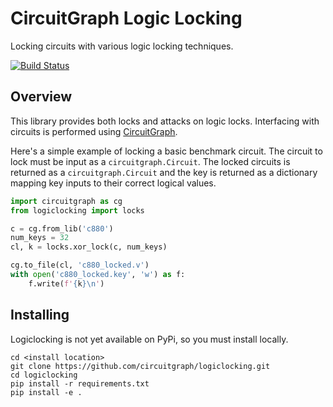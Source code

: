 # CircuitGraph Logic Locking

Locking circuits with various logic locking techniques.

[![Build Status](https://app.travis-ci.com/circuitgraph/logiclocking.svg?token=iNbNxbyCMbSysAQsDskF&branch=master)](https://app.travis-ci.com/github/circuitgraph/logiclocking)

## Overview

This library provides both locks and attacks on logic locks. Interfacing with circuits is performed using [CircuitGraph](https://github.com/circuitgraph/circuitgraph).

Here's a simple example of locking a basic benchmark circuit. The circuit to lock must be input as a `circuitgraph.Circuit`. The locked circuits is returned as a `circuitgraph.Circuit` and the key is returned as a dictionary mapping key inputs to their correct logical values.

```python
import circuitgraph as cg
from logiclocking import locks

c = cg.from_lib('c880')
num_keys = 32
cl, k = locks.xor_lock(c, num_keys)

cg.to_file(cl, 'c880_locked.v')
with open('c880_locked.key', 'w') as f:
    f.write(f'{k}\n')
```

## Installing

Logiclocking is not yet available on PyPi, so you must install locally.

```shell
cd <install location>
git clone https://github.com/circuitgraph/logiclocking.git
cd logiclocking
pip install -r requirements.txt
pip install -e .
```
